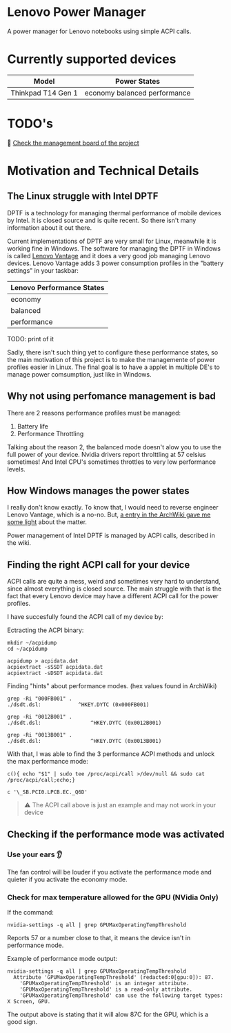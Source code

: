 # Lenovo Power Manager
A power manager for Lenovo notebooks using simple ACPI calls.

# Currently supported devices

|Model|Power States|
|---|---|
|Thinkpad T14 Gen 1|economy balanced performance|

# TODO's

🏃 [Check the management board of the project](https://github.com/MatMercer/lenovo-power-manager/projects)

# Motivation and Technical Details

## The Linux struggle with Intel DPTF

DPTF is a technology for managing thermal performance of mobile devices by Intel. It is closed source and is quite recent. So there isn't many information about it out there.

Current implementations of DPTF are very small for Linux, meanwhile it is working fine in Windows. The software for managing the DPTF in Windows is called [Lenovo Vantage](https://www.lenovo.com/us/en/software/vantage) and it does a very good job managing Lenovo devices. Lenovo Vantage adds 3 power consumption profiles in the "battery settings" in your taskbar:

|Lenovo Performance States|
|---|
|economy|
|balanced|
|performance|

TODO: print of it

Sadly, there isn't such thing yet to configure these performance states, so the main motivation of this project is to make the managemente of power profiles easier in Linux. The final goal is to have a applet in multiple DE's to manage power comsumption, just like in Windows.

## Why not using perfomance management is bad

There are 2 reasons performance profiles must be managed:

1. Battery life
2. Performance Throttling

Talking about the reason 2, the balanced mode doesn't alow you to use the full power of your device. Nvidia drivers report throlttling at 57 celsius sometimes! And Intel CPU's sometimes throttles to very low performance levels.

## How Windows manages the power states

I really don't know exactly. To know that, I would need to reverse engineer Lenovo Vantage, which is a no-no. But, [a entry in the ArchWiki gave me some light](https://wiki.archlinux.org/index.php/Lenovo_IdeaPad_5_15are05) about the matter.

Power management of Intel DPTF is managed by ACPI calls, described in the wiki.

## Finding the right ACPI call for your device

ACPI calls are quite a mess, weird and sometimes very hard to understand, since almost everything is closed source. The main struggle with that is the fact that every Lenovo device may have a different ACPI call for the power profiles.

I have succesfully found the ACPI call of my device by:

Ectracting the ACPI binary:

```
mkdir ~/acpidump
cd ~/acpidump

acpidump > acpidata.dat
acpiextract -sSSDT acpidata.dat
acpiextract -sDSDT acpidata.dat
```

Finding "hints" about performance modes. (hex values found in ArchWiki)

```
grep -Ri "000FB001" .
./dsdt.dsl:            ^HKEY.DYTC (0x000FB001)

grep -Ri "0012B001" .
./dsdt.dsl:                ^HKEY.DYTC (0x0012B001)

grep -Ri "0013B001" .
./dsdt.dsl:                ^HKEY.DYTC (0x0013B001)
```

With that, I was able to find the 3 performance ACPI methods and unlock the max performance mode:

```
c(){ echo "$1" | sudo tee /proc/acpi/call >/dev/null && sudo cat /proc/acpi/call;echo;}

c '\_SB.PCI0.LPCB.EC._Q6D'
```

> ⚠️ The ACPI call above is just an example and may not work in your device

## Checking if the performance mode was activated

### Use your ears 👂

The fan control will be louder if you activate the performance mode and quieter if you activate the economy mode.

### Check for max temperature allowed for the GPU (NVidia Only)

If the command:

```
nvidia-settings -q all | grep GPUMaxOperatingTempThreshold
```

Reports 57 or a number close to that, it means the device isn't in performance mode.

Example of performance mode output:

```
nvidia-settings -q all | grep GPUMaxOperatingTempThreshold
  Attribute 'GPUMaxOperatingTempThreshold' (redacted:0[gpu:0]): 87.
    'GPUMaxOperatingTempThreshold' is an integer attribute.
    'GPUMaxOperatingTempThreshold' is a read-only attribute.
    'GPUMaxOperatingTempThreshold' can use the following target types: X Screen, GPU.
```

The output above is stating that it will alow 87C for the GPU, which is a good sign.
